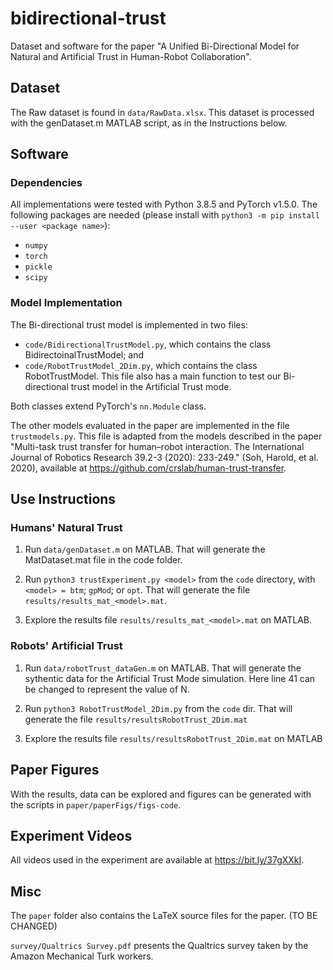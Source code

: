 # bidirectional-trust

Dataset and software for the paper "A Unified Bi-Directional Model for Natural and Artificial Trust in Human-Robot Collaboration".

## Dataset

The Raw dataset is found in `data/RawData.xlsx`. This dataset is processed with the genDataset.m MATLAB script, as in the Instructions below.


## Software

### Dependencies

All implementations were tested with Python 3.8.5 and PyTorch v1.5.0.
The following packages are needed (please install with `python3 -m pip install --user <package name>`):

* `numpy`
* `torch`
* `pickle`
* `scipy`

### Model Implementation

The Bi-directional trust model is implemented in two files:

* `code/BidirectionalTrustModel.py`, which contains the class BidirectoinalTrustModel; and
* `code/RobotTrustModel_2Dim.py`, which contains the class RobotTrustModel. This file also has a main function to test our Bi-directional trust model in the Artificial Trust mode.

Both classes extend PyTorch's `nn.Module` class.

The other models evaluated in the paper are implemented in the file `trustmodels.py`. This file is adapted from the models described in the paper "Multi-task trust transfer for human–robot interaction. The International Journal of Robotics Research 39.2-3 (2020): 233-249." (Soh, Harold, et al. 2020), available at 
https://github.com/crslab/human-trust-transfer.

## Use Instructions

### Humans' Natural Trust

1. Run `data/genDataset.m` on MATLAB.
That will generate the MatDataset.mat file in the code folder.

2. Run `python3 trustExperiment.py <model>` from the `code` directory, with `<model> = btm`; `gpMod`; or `opt`.
That will generate the file `results/results_mat_<model>.mat`.

3. Explore the results file `results/results_mat_<model>.mat` on MATLAB.


### Robots' Artificial Trust

1. Run `data/robotTrust_dataGen.m` on MATLAB.
That will generate the sythentic data for the Artificial Trust Mode simulation. Here line 41 can be changed to represent the value of N.

2. Run `python3 RobotTrustModel_2Dim.py` from the `code` dir.
That will generate the file `results/resultsRobotTrust_2Dim.mat`

3. Explore the results file `results/resultsRobotTrust_2Dim.mat` on MATLAB

## Paper Figures

With the results, data can be explored and figures can be generated with the scripts in `paper/paperFigs/figs-code`.

## Experiment Videos

All videos used in the experiment are available at https://bit.ly/37gXXkI.

## Misc

The `paper` folder also contains the LaTeX source files for the paper. (TO BE CHANGED)

`survey/Qualtrics Survey.pdf` presents the Qualtrics survey taken by the Amazon Mechanical Turk workers.
